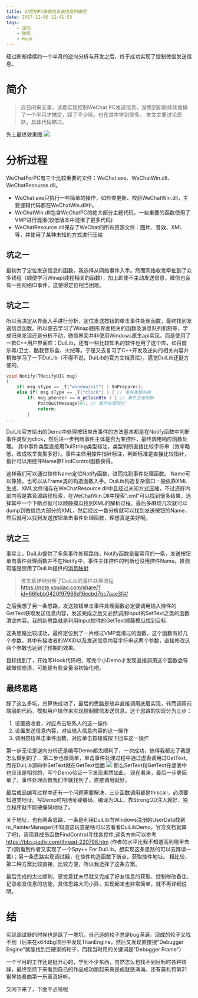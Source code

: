 ```yaml
---
title: 对控制PC端微信发送信息的研究
date: 2017-12-06 12:41:53
tags:
    - 逆向
    - 微信
    - Hook
---
```


经过断断续续约一个半月的逆向分析与开发之后，终于成功实现了控制微信发送信息。
<!--more-->
# 简介
> 近日闲来无事，试着实现控制WeChat PC发送信息，没想到断断续续竟搞了一个半月才搞定，踩了不少坑，也在其中学到很多。
> 本文主要讨论思路，具体代码略过。

先上最终效果图
![](/images/wechat/WeChatDemo.gif)

# 分析过程

WeChatForPC有三个比较重要的文件：WeChat.exe、WeChatWin.dll、WeChatResource.dll。

- WeChat.exe只执行一些简单的操作，如检查更新、校验WeChatWin.dll，主要逻辑代码都在WeChatWin.dll中。
- WeChatWin.dll包含WeChatPC的绝大部分主题代码，一些重要的函数使用了VMP进行混淆(较低版本中混淆了更多代码)
- WeChatResource.dll保存了WeChat的所有资源文件：图片、音效、XML等，并使用了某种未知的方式进行压缩

## 坑之一

最初为了定位发送信息的函数，我选择从网络事件入手。然而网络收发牵扯到了众多线程（顺便学习Winapi线程相关的函数），加上即使不主动发送信息，微信也会有一些网络IO事件，这使得定位相当困难。

## 坑之二

所以我决定从界面入手进行分析，定位发送按钮的单击事件处理函数，最终找到发送信息函数。所以便去学习了Winapi图形界面相关的函数及消息队列机制等，学成归来发现还是分析不动，微信界面并非使用Windows原生api实现，而是使用了一款C++用户界面库：DuiLib，还有一些比较知名的软件也用了这个库，如百度杀毒/卫士、酷我音乐盒、火绒等。于是又去复习了C++开发及逆向的相关内容并稍微学习了一下DuiLib（不得不说，DuiLib的官方文档真烂），感觉DuiLib还挺方便的。

```CPP
void Notify(TNotifyUI& msg)
{
	if( msg.sType == _T("windowinit") ) OnPrepare();
	else if( msg.sType == _T("click") ) { // 事件类型判断
		if( msg.pSender == m_pCloseBtn ) { // 事件主体判断
			PostQuitMessage(0); // 事件处理部分
			return;
		}
...
```
DuiLib官方给出的Demo中处理按钮单击事件的方法基本都是在Notify函数中判断事件类型为click，然后进一步判断事件主体是否为某控件，最终调用响应函数处理。
其中事件类型直接用DuiString类型标注，类型判断直接比较字符串（效率略低，改成枚举类型多好）。事件主体用控件指针标注，判断标准是直接比较指针，指针可以用控件Name靠FindControl函数获得。

这样我们可以通过控件Name定位Notify函数，进而找到事件处理函数。
Name可以靠猜，也可以从Frame类的构造函数入手。DuiLib构造复杂窗口一般依靠XML生成，XML文件储存在WeChatResource.dll中且经过未知方式压缩，不过还好内部内容是靠资源路径检索，在WeChatWin.Dll中搜索".xml"可以找到很多结果，选择其中一个下断点就可以顺藤摸瓜找到XML的解析过程。最后多麻烦几次就可以dump到微信绝大部分的XML，然后经过一番分析就可以找到发送按钮的Name，然后就可以找到发送按钮单击事件处理函数，理想真是美好啊。

## 坑之三

事实上，DuiLib提供了多条事件处理路线，Notify函数是最常用的一条，发送按钮单击事件处理函数并不在Notify中，事件主体控件的判断也没用控件Name。推测可能是使用了DuiLib提供的[消息映射](http://www.cnblogs.com/Alberl/p/3352904.html)

> 该文章详细分析了DuiLib的事件处理流程 https://note.youdao.com/share/?id=66febb0420f97966d16ecbd7bc7aae3f#/

之后我想了另一条思路，发送按钮单击事件处理函数必定要调用输入控件的GetText获取发送信息内容，发送完成之后又必然调用Input的SetText之类的函数清空内容。我的新思路就是利用Input控件的GetText顺藤摸瓜找到目标.

这条思路比较成功，最终定位到了一片经过VMP混淆过的函数，这个函数有好几个参数，其中有接收者的WXID以及发送信息内容字符串这两个参数，直接修改这两个参数也达到了预期的效果。

目标找到了，开始写Hook代码吧，写完个小Demo才发现直接调用这个函数会导致微信崩溃，可能是有些变量没初始化吧。

## 最终思路

踩了这么多坑，总算快成功了，最后的思路是放弃直接调用底层实现，转而调用前端层的代码，模拟用户操作来实现控制微信发送信息。这个思路的实现分为三步：
1. 设置接收者，对应点击联系人的这一操作
2. 设置发送信息内容，对应输入信息内容的这一操作
3. 调用按钮单击事件函数，对应单击按钮或按下回车这一操作

第一步无论是逆向分析还是编写Demo都太顺利了，一次成功，搞得我都忘了我是怎么做到的了...
第二步也很简单，单击事件处理过程中通过虚表调用过GetText，而在DuiLib源码中SetText就在GetText后面
![](/images/wechat/RichInput.png)
那么SetText和GetText在虚表中也应该是相邻的，写个Demo验证一下发现果然如此。
现在看来，最后一步更简单了，事件处理函数我们早就找到了，直接调用就好。

最后成品编写过程中还有一个问题需要解决，三步函数调用都是thiscall，必须要知道类地址。写Demo时吧地址硬编码，编译为DLL，靠StrongOD注入就好，独立程序就不能硬编码地址了。

关于地址，也有两条思路，一条是利用DuiLib向Windows注册的UserData找到m_PainterManager(不知道这玩意是啥可以去看看DuiLibDemo，官方文档就算了吧)，调用其成员函数FindControl寻找各控件,这条方向可以参考 https://bbs.pediy.com/thread-220798.htm (作者的水平比我不知道高到哪里去了)(刚看到作者又实现了一个Spy++ For DuiLib，想实现这条思路的可以去拜读一番)；另一条思路实现调试器，在控件构造函数下断点，获取控件地址。
相比较，第二种方案比较直接，比较方便，所以我选择了这条方案。

最后完成的太过顺利，感觉意犹未尽就又完成了好友信息的获取、控制修改备注、记录收发信息的功能，具体思路大同小异，实现起来也非常简单，就不再详细说明。

# 结

实现调试器的时候也是踩了一堆坑，自己造的轮子总是bug满满，现成的轮子又找不到（后来在x64dbg项目中发现TitanEngine，然后又发现直接搜"Debugger Engine"就能找到巨硬家的轮子，而我当时用的关键词是"Debugger Frame"）

一个半月的工作还是挺开心的，学到不少东西，虽然怎么也找不到目标时各种烦躁，最终坚持下来看到自己的作品成功跑起来真是成就感满满。还有莫扎特第21钢琴协奏曲第一乐章真好听。

又闲下来了，下面干点啥呢
